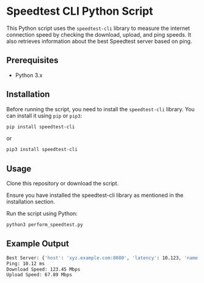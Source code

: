 # Speedtest CLI Python Script

This Python script uses the `speedtest-cli` library to measure the internet connection speed by checking the download, upload, and ping speeds. It also retrieves information about the best Speedtest server based on ping.

## Prerequisites

- Python 3.x

## Installation

Before running the script, you need to install the `speedtest-cli` library. You can install it using `pip` or `pip3`:

```bash
pip install speedtest-cli
```

or

```bash
pip3 install speedtest-cli
```

## Usage
Clone this repository or download the script.

Ensure you have installed the speedtest-cli library as mentioned in the installation section.

Run the script using Python:

```bash
python3 perform_speedtest.py
```

## Example Output

```bash
Best Server: {'host': 'xyz.example.com:8080', 'latency': 10.123, 'name': 'City', 'country': 'Country', 'sponsor': 'ISP', 'id': '1234', 'url': 'http://xyz.example.com/speedtest/upload.php', 'd': 10.123, 'lat': 12.345, 'lon': 67.890}
Ping: 10.12 ms
Download Speed: 123.45 Mbps
Upload Speed: 67.89 Mbps
```